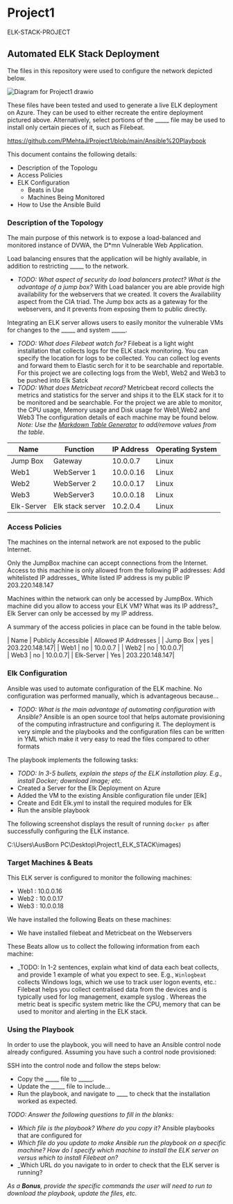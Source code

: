 # Project1
ELK-STACK-PROJECT 
## Automated ELK Stack Deployment

The files in this repository were used to configure the network depicted below.

![Diagram for Project1 drawio](https://user-images.githubusercontent.com/89238085/143392288-17714400-140c-442f-8137-955a187af339.png)


These files have been tested and used to generate a live ELK deployment on Azure. They can be used to either recreate the entire deployment pictured above. Alternatively, select portions of the _____ file may be used to install only certain pieces of it, such as Filebeat.

https://github.com/PMehtaJ/Project1/blob/main/Ansible%20Playbook

This document contains the following details:
- Description of the Topologu
- Access Policies
- ELK Configuration
  - Beats in Use
  - Machines Being Monitored
- How to Use the Ansible Build


### Description of the Topology

The main purpose of this network is to expose a load-balanced and monitored instance of DVWA, the D*mn Vulnerable Web Application.

Load balancing ensures that the application will be highly available, in addition to restricting _____ to the network.
- _TODO: What aspect of security do load balancers protect? What is the advantage of a jump box?_
With Load balancer you are able provide high availability for the webservers that we created. It covers the Availability aspect from the CIA triad. The Jump box acts as a gateway for the webservers, and it prevents from exposing them to public directly. 

Integrating an ELK server allows users to easily monitor the vulnerable VMs for changes to the _____ and system _____.
- _TODO: What does Filebeat watch for?_
Filebeat is a light wight installation that collects logs for the ELK stack monitoring. You can specify the location for logs to be collected. You can collect log events and forward them to Elastic serch for it to be searchable and reportable. For this project we are collecting logs from the Web1, Web2 and Web3 to be pushed into Elk Satck 
- _TODO: What does Metricbeat record?_
Metricbeat record collects the metrics and statistics for the server and ships it to the ELK stack for it to be monitored and be searchable. For the project we are able to monitor, the CPU usage, Memory usage and Disk usage for Web1,Web2 and Web3
The configuration details of each machine may be found below.
_Note: Use the [Markdown Table Generator](http://www.tablesgenerator.com/markdown_tables) to add/remove values from the table_.

| Name     | Function | IP Address | Operating System |
|----------|----------|------------|------------------|
| Jump Box | Gateway  | 10.0.0.7   | Linux            |
| Web1     |      WebServer 1    |     10.0.0.16       |     Linux             |
| Web2     |      WebServer 2    |      10.0.0.17      |        Linux          |
| Web3    |   WebServer3       |    10.0.0.18        |   Linux               |
| Elk-Server    |   Elk stack server       |    10.2.0.4        |   Linux               |

### Access Policies

The machines on the internal network are not exposed to the public Internet. 

Only the JumpBox machine can accept connections from the Internet. Access to this machine is only allowed from the following IP addresses:
Add whitelisted IP addresses_ White listed IP address is my public IP 203.220.148.147

Machines within the network can only be accessed by JumpBox.
Which machine did you allow to access your ELK VM? What was its IP address?_
Elk Server can only be accessed by my IP address. 

A summary of the access policies in place can be found in the table below.

| Name     | Publicly Accessible | Allowed IP Addresses |
| Jump Box | yes  | 203.220.148.147|
| Web1     |      no    |     10.0.0.7 |
| Web2     |      no     |      10.0.0.7|       
| Web3    |   no       |    10.0.0.7|
| Elk-Server    |   Yes       |    203.220.148.147|

### Elk Configuration

Ansible was used to automate configuration of the ELK machine. No configuration was performed manually, which is advantageous because...
- _TODO: What is the main advantage of automating configuration with Ansible?_
Ansible is an open source tool that helps automate provisioning of the computing infrastructure and configuring it. The deployment is very simple and the playbooks and the configuration files can be written in YML which make it very easy to read the files compared to other formats

The playbook implements the following tasks:
- _TODO: In 3-5 bullets, explain the steps of the ELK installation play. E.g., install Docker; download image; etc._
- Created a Server for the Elk Deployment on Azure
- Added the VM to the existing Ansible configuration file under [Elk]
- Create and Edit Elk.yml to install the required modules for Elk
- Run the ansible playbook  

The following screenshot displays the result of running `docker ps` after successfully configuring the ELK instance.

C:\Users\AusBorn PC\Desktop\Project1_ELK_STACK\images)

### Target Machines & Beats
This ELK server is configured to monitor the following machines:
- Web1 : 10.0.0.16
- Web2 : 10.0.0.17
- Web3 : 10.0.0.18

We have installed the following Beats on these machines:
- We have installed filebeat and Metricbeat on the Webservers

These Beats allow us to collect the following information from each machine:
- _TODO: In 1-2 sentences, explain what kind of data each beat collects, and provide 1 example of what you expect to see. E.g., `Winlogbeat` collects Windows logs, which we use to track user logon events, etc.: 
Filebeat helps you collect centralised data from the devices and is typically used for log management, example syslog . Whereas the metric beat is specific system metric like the CPU, memory that can be used to monitor and alerting in the ELK stack. 

### Using the Playbook
In order to use the playbook, you will need to have an Ansible control node already configured. Assuming you have such a control node provisioned: 

SSH into the control node and follow the steps below:
- Copy the _____ file to _____.
- Update the _____ file to include...
- Run the playbook, and navigate to ____ to check that the installation worked as expected.

_TODO: Answer the following questions to fill in the blanks:_
- _Which file is the playbook? Where do you copy it?_
Ansible playbooks that are configured for 
- _Which file do you update to make Ansible run the playbook on a specific machine? How do I specify which machine to install the ELK server on versus which to install Filebeat on?_
- _Which URL do you navigate to in order to check that the ELK server is running?

_As a **Bonus**, provide the specific commands the user will need to run to download the playbook, update the files, etc._
